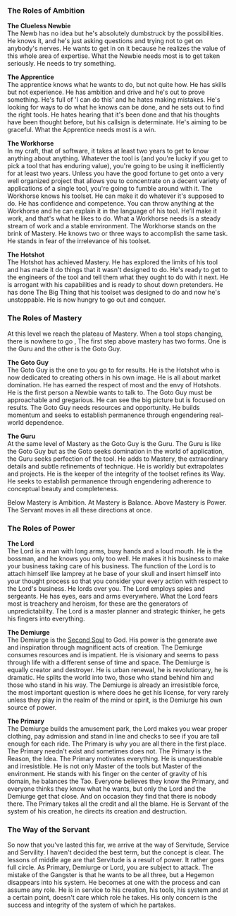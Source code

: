
 

### The Roles of Ambition

  

**The Clueless Newbie**  
The Newb has no idea but he's absolutely dumbstruck by the possibilities. He knows it, and he's just asking questions and trying not to get on anybody's nerves. He wants to get in on it because he realizes the value of this whole area of expertise. What the Newbie needs most is to get taken seriously. He needs to try something.
  

**The Apprentice**  
The apprentice knows what he wants to do, but not quite how. He has skills but not experience. He has ambition and drive and he's out to prove something. He's full of 'I can do this' and he hates making mistakes. He's looking for ways to do what he knows can be done, and he sets out to find the right tools. He hates hearing that it's been done and that his thoughts have been thought before, but his callsign is determinate. He's aiming to be graceful. What the Apprentice needs most is a win.
 

**The Workhorse**  
In my craft, that of software, it takes at least two years to get to know anything about anything. Whatever the tool is (and you're lucky if you get to pick a tool that has enduring value), you're going to be using it inefficiently for at least two years. Unless you have the good fortune to get onto a very well organized project that allows you to concentrate on a decent variety of applications of a single tool, you're going to fumble around with it. The Workhorse knows his toolset. He can make it do whatever it's supposed to do. He has confidence and competence. You can throw anything at the Workhorse and he can explain it in the language of his tool. He'll make it work, and that's what he likes to do. What a Workhorse needs is a steady stream of work and a stable environment. The Workhorse stands on the brink of Mastery. He knows two or three ways to accomplish the same task. He stands in fear of the irrelevance of his toolset.


**The Hotshot**  
The Hotshot has achieved Mastery. He has explored the limits of his tool and has made it do things that it wasn't designed to do. He's ready to get to the engineers of the tool and tell them what they ought to do with it next. He is arrogant with his capabilities and is ready to shout down pretenders. He has done The Big Thing that his toolset was designed to do and now he's unstoppable. He is now hungry to go out and conquer.

### The Roles of Mastery

At this level we reach the plateau of Mastery. When a tool stops changing, there is nowhere to go , The first step above mastery has two forms. One is the Guru and the other is the Goto Guy.

  

**The Goto Guy**  
The Goto Guy is the one to you go to for results. He is the Hotshot who is now dedicated to creating others in his own image. He is all about market domination. He has earned the respect of most and the envy of Hotshots. He is the first person a Newbie wants to talk to. The Goto Guy must be approachable and gregarious. He can see the big picture but is focused on results. The Goto Guy needs resources and opportunity. He builds momentum and seeks to establish permanence through engendering real-world dependence.
  

**The Guru**  
At the same level of Mastery as the Goto Guy is the Guru. The Guru is like the Goto Guy but as the Goto seeks domination in the world of application, the Guru seeks perfection of the tool. He adds to Mastery, the extraordinary details and subtle refinements of technique. He is worldly but extrapolates and projects. He is the keeper of the integrity of the toolset refines its Way. He seeks to establish permanence through engendering adherence to conceptual beauty and completeness.

Below Mastery is Ambition. At Mastery is Balance. Above Mastery is Power. The Servant moves in all these directions at once.

### The Roles of Power  


**The Lord**  
The Lord is a man with long arms, busy hands and a loud mouth. He is the bossman, and he knows you only too well. He makes it his business to make your business taking care of his business. The function of the Lord is to attach himself like lamprey at he base of your skull and insert himself into your thought process so that you consider your every action with respect to the Lord's business. He lords over you. The Lord employs spies and sergeants. He has eyes, ears and arms everywhere. What the Lord fears most is treachery and heroism, for these are the generators of unpredictability. The Lord is a master planner and strategic thinker, he gets his fingers into everything.
  

**The Demiurge**  
The Demiurge is the [Second Soul](http://www.everything2.com/index.pl?node_id=174629) to God. His power is the generate awe and inspiration through magnificent acts of creation. The Demiurge consumes resources and is impatient. He is visionary and seems to pass through life with a different sense of time and space. The Demiurge is equally creator and destroyer. He is urban renewal, he is revolutionary, he is dramatic. He splits the world into two, those who stand behind him and those who stand in his way. The Demiurge is already an irresistible force, the most important question is where does he get his license, for very rarely unless they play in the realm of the mind or spirit, is the Demiurge his own source of power.  
  
**The Primary**  
The Demiurge builds the amusement park, the Lord makes you wear proper clothing, pay admission and stand in line and checks to see if you are tall enough for each ride. The Primary is why you are all there in the first place. The Primary needn't exist and sometimes does not. The Primary is the Reason, the Idea. The Primary motivates everything. He is unquestionable and irresistible. He is not only Master of the tools but Master of the environment. He stands with his finger on the center of gravity of his domain, he balances the Tao. Everyone believes they know the Primary, and everyone thinks they know what he wants, but only the Lord and the Demiurge get that close. And on occasion they find that there is nobody there. The Primary takes all the credit and all the blame. He is Servant of the system of his creation, he directs its creation and destruction.

  

  

### The Way of the Servant
So now that you've lasted this far, we arrive at the way of Servitude, Service and Servility. I haven't decided the best term, but the concept is clear. The lessons of middle age are that Servitude is a result of power. It rather goes full circle. As Primary, Demiurge or Lord, you are subject to attack. The mistake of the Gangster is that he wants to be all three, but a Hegemon disappears into his system. He becomes at one with the process and can assume any role. He is in service to his creation, his tools, his system and at a certain point, doesn't care which role he takes. His only concern is the success and integrity of the system of which he partakes.